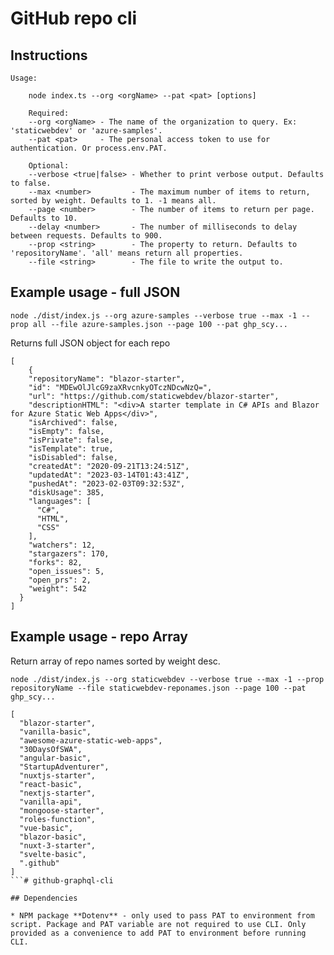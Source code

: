 # GitHub repo cli

## Instructions

```
Usage:

    node index.ts --org <orgName> --pat <pat> [options]

    Required:
    --org <orgName> - The name of the organization to query. Ex: 'staticwebdev' or 'azure-samples'.
    --pat <pat>     - The personal access token to use for authentication. Or process.env.PAT.

    Optional:
    --verbose <true|false> - Whether to print verbose output. Defaults to false.
    --max <number>         - The maximum number of items to return, sorted by weight. Defaults to 1. -1 means all.
    --page <number>        - The number of items to return per page. Defaults to 10.
    --delay <number>       - The number of milliseconds to delay between requests. Defaults to 900.
    --prop <string>        - The property to return. Defaults to 'repositoryName'. 'all' means return all properties.
    --file <string>        - The file to write the output to. 
```

## Example usage - full JSON

```
node ./dist/index.js --org azure-samples --verbose true --max -1 --prop all --file azure-samples.json --page 100 --pat ghp_scy...
```

Returns full JSON object for each repo

```
[
    {
    "repositoryName": "blazor-starter",
    "id": "MDEwOlJlcG9zaXRvcnkyOTczNDcwNzQ=",
    "url": "https://github.com/staticwebdev/blazor-starter",
    "descriptionHTML": "<div>A starter template in C# APIs and Blazor for Azure Static Web Apps</div>",
    "isArchived": false,
    "isEmpty": false,
    "isPrivate": false,
    "isTemplate": true,
    "isDisabled": false,
    "createdAt": "2020-09-21T13:24:51Z",
    "updatedAt": "2023-03-14T01:43:41Z",
    "pushedAt": "2023-02-03T09:32:53Z",
    "diskUsage": 385,
    "languages": [
      "C#",
      "HTML",
      "CSS"
    ],
    "watchers": 12,
    "stargazers": 170,
    "forks": 82,
    "open_issues": 5,
    "open_prs": 2,
    "weight": 542
  }
]
```

## Example usage - repo Array

Return array of repo names sorted by weight desc. 

```
node ./dist/index.js --org staticwebdev --verbose true --max -1 --prop repositoryName --file staticwebdev-reponames.json --page 100 --pat ghp_scy...
```

```
[
  "blazor-starter",
  "vanilla-basic",
  "awesome-azure-static-web-apps",
  "30DaysOfSWA",
  "angular-basic",
  "StartupAdventurer",
  "nuxtjs-starter",
  "react-basic",
  "nextjs-starter",
  "vanilla-api",
  "mongoose-starter",
  "roles-function",
  "vue-basic",
  "blazor-basic",
  "nuxt-3-starter",
  "svelte-basic",
  ".github"
]
```# github-graphql-cli

## Dependencies

* NPM package **Dotenv** - only used to pass PAT to environment from script. Package and PAT variable are not required to use CLI. Only provided as a convenience to add PAT to environment before running CLI. 
